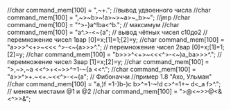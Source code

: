 //char command_mem[100] = ",~+."; //вывод удвоенного числа
//char command_mem[100] = ",~>~b>~!a>~>~a>~_b>~"; //jmp
//char command_mem[100] = "^>-}a^!ba<^b."; // максимум
//char command_mem[100] = "a^.>-<~{a"; // вывод чётных чисел с10до2
// перемножение чисел 1вар [0]=x;[1]=1;[2]=y;
//char command_mem[100] = "a>>>^<+>~<<< ^>-<~{a>>>^."; 
// перемножение чисел 2вар [0]=x;[1]=1;[2]=y;
//char command_mem[100] = "b>>>^<+>~<<<^>-<~)a_ba>>>^."; 
// перемножение чисел 3вар [1]=x;[2]=y;
//char command_mem[100] = ">,~>,~a <<^>+<~>>^=1-~{a <<^.";
//char command_mem[100] = "a>>^>+.~<+.~<<^>-<~{a"; // Фибоначчи
//пример 1.8 "Ахо, Ульман"
//char command_mem[100] = "a,)f =1-)b-)c b>^=1-~!d c>^=1+~ d<_a f>^.";  
// меняем местами @1 и @2
//char command_mem[100] = ">@<~>>@<&<^>>&"; 
